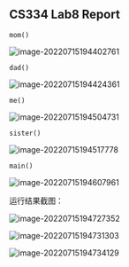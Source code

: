 ## CS334 Lab8 Report

`mom()`

![image-20220715194402761](C:\Users\86181\AppData\Roaming\Typora\typora-user-images\image-20220715194402761.png)

`dad()`

![image-20220715194424361](C:\Users\86181\AppData\Roaming\Typora\typora-user-images\image-20220715194424361.png)

`me()`

![image-20220715194504731](C:\Users\86181\AppData\Roaming\Typora\typora-user-images\image-20220715194504731.png)

`sister()`

![image-20220715194517778](C:\Users\86181\AppData\Roaming\Typora\typora-user-images\image-20220715194517778.png)

`main()`

![image-20220715194607961](C:\Users\86181\AppData\Roaming\Typora\typora-user-images\image-20220715194607961.png)



运行结果截图：

![image-20220715194727352](C:\Users\86181\AppData\Roaming\Typora\typora-user-images\image-20220715194727352.png)

![image-20220715194731303](C:\Users\86181\AppData\Roaming\Typora\typora-user-images\image-20220715194731303.png)

![image-20220715194734129](C:\Users\86181\AppData\Roaming\Typora\typora-user-images\image-20220715194734129.png)